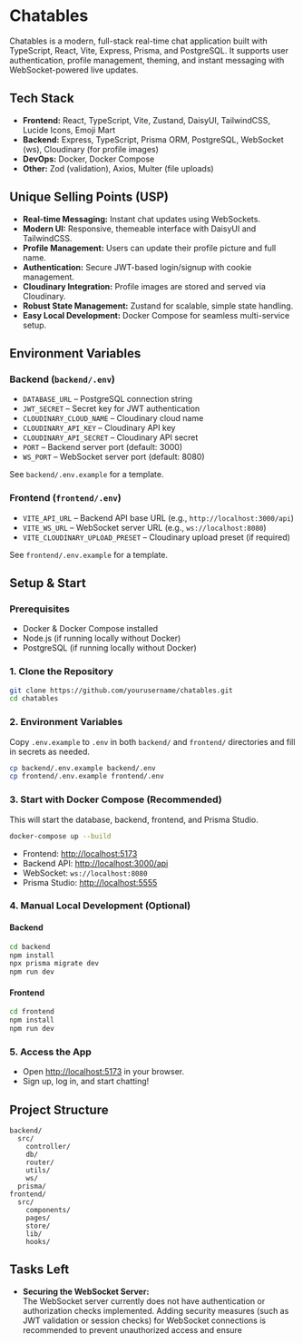 # Chatables

Chatables is a modern, full-stack real-time chat application built with TypeScript, React, Vite, Express, Prisma, and PostgreSQL. It supports user authentication, profile management, theming, and instant messaging with WebSocket-powered live updates.

## Tech Stack

- **Frontend:** React, TypeScript, Vite, Zustand, DaisyUI, TailwindCSS, Lucide Icons, Emoji Mart
- **Backend:** Express, TypeScript, Prisma ORM, PostgreSQL, WebSocket (ws), Cloudinary (for profile images)
- **DevOps:** Docker, Docker Compose
- **Other:** Zod (validation), Axios, Multer (file uploads)

## Unique Selling Points (USP)

- **Real-time Messaging:** Instant chat updates using WebSockets.
- **Modern UI:** Responsive, themeable interface with DaisyUI and TailwindCSS.
- **Profile Management:** Users can update their profile picture and full name.
- **Authentication:** Secure JWT-based login/signup with cookie management.
- **Cloudinary Integration:** Profile images are stored and served via Cloudinary.
- **Robust State Management:** Zustand for scalable, simple state handling.
- **Easy Local Development:** Docker Compose for seamless multi-service setup.

## Environment Variables

### Backend (`backend/.env`)

- `DATABASE_URL` – PostgreSQL connection string
- `JWT_SECRET` – Secret key for JWT authentication
- `CLOUDINARY_CLOUD_NAME` – Cloudinary cloud name
- `CLOUDINARY_API_KEY` – Cloudinary API key
- `CLOUDINARY_API_SECRET` – Cloudinary API secret
- `PORT` – Backend server port (default: 3000)
- `WS_PORT` – WebSocket server port (default: 8080)

See `backend/.env.example` for a template.

### Frontend (`frontend/.env`)

- `VITE_API_URL` – Backend API base URL (e.g., `http://localhost:3000/api`)
- `VITE_WS_URL` – WebSocket server URL (e.g., `ws://localhost:8080`)
- `VITE_CLOUDINARY_UPLOAD_PRESET` – Cloudinary upload preset (if required)

See `frontend/.env.example` for a template.

## Setup & Start

### Prerequisites

- Docker & Docker Compose installed
- Node.js (if running locally without Docker)
- PostgreSQL (if running locally without Docker)

### 1. Clone the Repository

```sh
git clone https://github.com/yourusername/chatables.git
cd chatables
```

### 2. Environment Variables

Copy `.env.example` to `.env` in both `backend/` and `frontend/` directories and fill in secrets as needed.

```sh
cp backend/.env.example backend/.env
cp frontend/.env.example frontend/.env
```

### 3. Start with Docker Compose (Recommended)

This will start the database, backend, frontend, and Prisma Studio.

```sh
docker-compose up --build
```

- Frontend: [http://localhost:5173](http://localhost:5173)
- Backend API: [http://localhost:3000/api](http://localhost:3000/api)
- WebSocket: `ws://localhost:8080`
- Prisma Studio: [http://localhost:5555](http://localhost:5555)

### 4. Manual Local Development (Optional)

#### Backend

```sh
cd backend
npm install
npx prisma migrate dev
npm run dev
```

#### Frontend

```sh
cd frontend
npm install
npm run dev
```

### 5. Access the App

- Open [http://localhost:5173](http://localhost:5173) in your browser.
- Sign up, log in, and start chatting!

## Project Structure

```
backend/
  src/
    controller/
    db/
    router/
    utils/
    ws/
  prisma/
frontend/
  src/
    components/
    pages/
    store/
    lib/
    hooks/
```

## Tasks Left

- **Securing the WebSocket Server:**  
  The WebSocket server currently does not have authentication or authorization checks implemented. Adding security measures (such as JWT validation or session checks) for WebSocket connections is recommended to prevent unauthorized access and ensure

